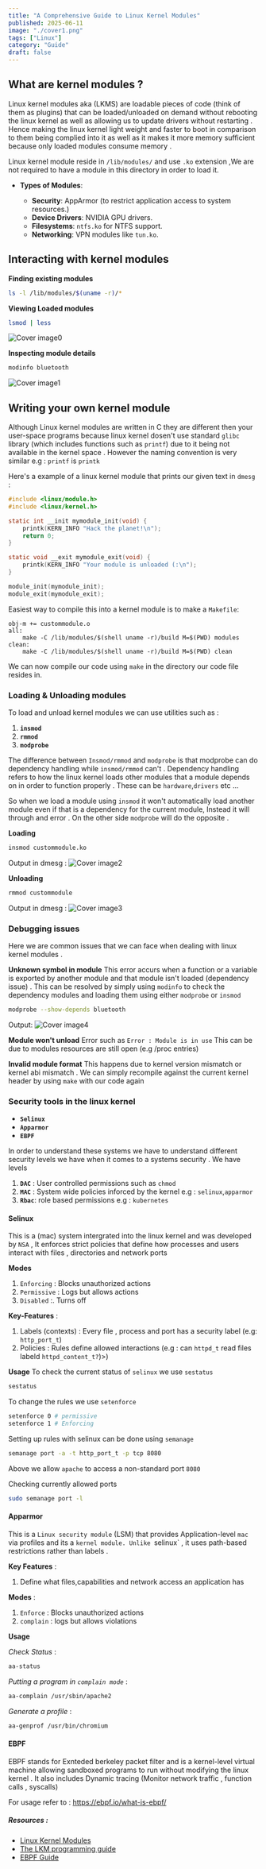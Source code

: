 ```yaml
---
title: "A Comprehensive Guide to Linux Kernel Modules"
published: 2025-06-11
image: "./cover1.png"
tags: ["Linux"]
category: "Guide"
draft: false
---
```


## What are kernel modules ? 
Linux kernel modules aka (LKMS) are loadable pieces of code (think of them as plugins) that can be loaded/unloaded on demand without rebooting the linux kernel as well as allowing us to update drivers without restarting . Hence making the linux kernel light weight and faster to boot in comparison to them being complied into it as well as it makes it more memory sufficient because only loaded modules consume memory .

Linux kernel module reside in `/lib/modules/` and use `.ko` extension ,We are not required to have a module in this directory in order to load it.

- **Types of Modules**:

    - **Security**: AppArmor (to restrict application access to system resources.)
    - **Device Drivers**: NVIDIA GPU drivers.
    - **Filesystems**: `ntfs.ko` for NTFS support.
    - **Networking**: VPN modules like `tun.ko`.





## Interacting with kernel modules 

**Finding existing modules**
```bash
ls -l /lib/modules/$(uname -r)/*
```

**Viewing Loaded modules**
```bash
lsmod | less
```

![Cover image0](/images/lsmod.png)

**Inspecting module details**
 ```bash
 modinfo bluetooth
```

![Cover image1](/images/modinfo.png)





## Writing your own kernel module 
Although Linux kernel modules are written in C they are different then your user-space programs because linux kernel dosen't use standard `glibc`
library (which includes functions such as `printf`) due to it being not available in the kernel space .
However the naming convention is very similar e.g : 
`printf` is `printk`


Here's a example of a linux kernel module that prints our given text in `dmesg` : 

```c
#include <linux/module.h>
#include <linux/kernel.h>

static int __init mymodule_init(void) {
    printk(KERN_INFO "Hack the planet!\n");
    return 0;
}

static void __exit mymodule_exit(void) {
    printk(KERN_INFO "Your module is unloaded (:\n");
}

module_init(mymodule_init);
module_exit(mymodule_exit);
```


Easiest way to compile this into a kernel module is to make a `Makefile`:

```make 
obj-m += custommodule.o
all:
	make -C /lib/modules/$(shell uname -r)/build M=$(PWD) modules
clean:
	make -C /lib/modules/$(shell uname -r)/build M=$(PWD) clean
```

We can now compile our code using `make` in the directory our code file resides in.



### Loading & Unloading modules 

To load and unload kernel modules we can use utilities such as :
1. **`insmod`**
2. **`rmmod`**
3. **`modprobe`**

The difference between `Insmod/rmmod` and `modprobe` is that modprobe can do dependency handling while `insmod/rmmod` can't . Dependency handling refers to how the linux kernel loads other modules that a module depends on in order to function properly . These can be `hardware`,`drivers` etc ...

So when we load a module using `insmod` it won't automatically load another module even if that is a dependency for the current module, Instead it will through and error . On the other side `modprobe` will do the opposite .

**Loading**
```bash
insmod custommodule.ko
```
Output in dmesg : 
![Cover image2](/images/insmod.png)

**Unloading**
```bash
rmmod custommodule
```
Output in dmesg : 
![Cover image3](/images/rmmod.png)








### Debugging issues 
Here we are common issues that we can face when dealing with linux kernel modules . 


**Unknown symbol in module**
This error accurs when a function or a variable is exported by another module and that module isn't loaded (dependency issue) . This can be resolved by simply using `modinfo` to check the dependency modules and loading them using either `modprobe` or `insmod` 

```bash
modprobe --show-depends bluetooth
```
Output:
![Cover image4](/images/modprobe.png)


**Module won't unload**
Error such as  `Error : Module is in use`
This can be due to modules resources are still open (e.g /proc entries)

**Invalid module format**
This happens due to kernel version mismatch or kernel abi mismatch .
We can simply recompile against the current kernel header by using `make` with our code again 




### Security tools in the linux kernel  
+ **`Selinux`**
+ **`Apparmor`**
+ **`EBPF`**

In order to understand these systems we have to understand different security levels we have when it comes to a systems security . We have levels 
1. **`DAC`** : User controlled permissions such as `chmod`
2. **`MAC`** : System wide policies inforced by the kernel e.g : `selinux`,`apparmor`
3. **`Rbac`**: role based permissions e.g : `kubernetes`



#### Selinux
This is a (mac) system intergrated into the linux kernel and was developed by `NSA` , It enforces strict policies that define how processes and users interact with files , directories and network ports

**Modes**
1. `Enforcing` : Blocks unauthorized actions
2. `Permissive` : Logs but allows actions 
3. `Disabled` :. Turns off 


**Key-Features** : 
1. Labels (contexts) : Every file , process and port has a security label (e.g: `http_port_t`)
2. Policies : Rules define allowed interactions (e.g : can `httpd_t` read files labeld `httpd_content_t?`)>)


**Usage**
To check the current status of `selinux` we use `sestatus`
```bash
sestatus
```

To change the rules we use `setenforce`
```bash
setenforce 0 # permissive
setenforce 1 # Enforcing
```

Setting up rules with selinux can be done using `semanage`
```bash
semanage port -a -t http_port_t -p tcp 8080
```
Above we allow `apache` to access a non-standard port `8080`

Checking currently allowed ports 
```bash 
sudo semanage port -l
```




#### Apparmor

This is a `Linux security module` (LSM) that provides Application-level `mac` via profiles and its a `kernel module.
Unlike `selinux` , it uses path-based restrictions rather than labels . 

**Key Features** : 
1. Define what files,capabilities and network access an application has 

**Modes** : 
1. `Enforce` : Blocks unauthorized actions 
2. `complain` : logs but allows violations 


**Usage**

*Check Status* : 
```bash
aa-status
```

*Putting a program in `complain mode`* : 
```bash
aa-complain /usr/sbin/apache2
```

*Generate a profile* : 
```bash
aa-genprof /usr/bin/chromium
```




#### EBPF 
EBPF stands for Exnteded berkeley packet filter and is a kernel-level virtual machine allowing sandboxed programs to run without modifying the linux kernel . It also includes Dynamic tracing  (Monitor network traffic , function calls , syscalls)

For usage refer to  : https://ebpf.io/what-is-ebpf/ 





##### Resources :
+ [Linux Kernel Modules](https://linux-kernel-labs.github.io/refs/heads/master/labs/kernel_modules.html )
+ [The LKM programming guide](https://sysprog21.github.io/lkmpg/)
+ [EBPF Guide](https://github.com/mikeroyal/eBPF-Guide )










